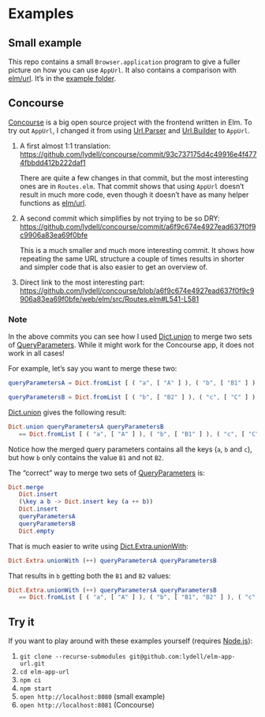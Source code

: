 # Examples

## Small example

This repo contains a small `Browser.application` program to give a fuller picture on how you can use `AppUrl`. It also contains a comparison with [elm/url]. It’s in the [example folder].

## Concourse

[Concourse] is a big open source project with the frontend written in Elm. To try out `AppUrl`, I changed it from using [Url.Parser] and [Url.Builder] to `AppUrl`.

1. A first almost 1:1 translation: https://github.com/lydell/concourse/commit/93c737175d4c49916e4f4774fbbdd412b222daf1

   There are quite a few changes in that commit, but the most interesting ones are in `Routes.elm`. That commit shows that using `AppUrl` doesn’t result in much more code, even though it doesn’t have as many helper functions as [elm/url].

2. A second commit which simplifies by not trying to be so DRY: https://github.com/lydell/concourse/commit/a6f9c674e4927ead637f0f9c9906a83ea69f0bfe

   This is a much smaller and much more interesting commit. It shows how repeating the same URL structure a couple of times results in shorter and simpler code that is also easier to get an overview of.

3. Direct link to the most interesting part: https://github.com/lydell/concourse/blob/a6f9c674e4927ead637f0f9c9906a83ea69f0bfe/web/elm/src/Routes.elm#L541-L581

### Note

In the above commits you can see how I used [Dict.union] to merge two sets of [QueryParameters]. While it might work for the Concourse app, it does not work in all cases!

For example, let’s say you want to merge these two:

```elm
queryParametersA = Dict.fromList [ ( "a", [ "A" ] ), ( "b", [ "B1" ] ) ]

queryParametersB = Dict.fromList [ ( "b", [ "B2" ] ), ( "c", [ "C" ] ) ]
```

[Dict.union] gives the following result:

```elm
Dict.union queryParametersA queryParametersB
   == Dict.fromList [ ( "a", [ "A" ] ), ( "b", [ "B1" ] ), ( "c", [ "C" ] ) ]
```

Notice how the merged query parameters contains all the keys (`a`, `b` and `c`), but how `b` only contains the value `B1` and not `B2`.

The “correct” way to merge two sets of [QueryParameters] is:

```elm
Dict.merge
   Dict.insert
   (\key a b -> Dict.insert key (a ++ b))
   Dict.insert
   queryParametersA
   queryParametersB
   Dict.empty
```

That is much easier to write using [Dict.Extra.unionWith]:

```elm
Dict.Extra.unionWith (++) queryParametersA queryParametersB
```

That results in `b` getting both the `B1` and `B2` values:

```elm
Dict.Extra.unionWith (++) queryParametersA queryParametersB
   == Dict.fromList [ ( "a", [ "A" ] ), ( "b", [ "B1", "B2" ] ), ( "c", [ "C" ] ) ]
```

## Try it

If you want to play around with these examples yourself (requires [Node.js]):

1. `git clone --recurse-submodules git@github.com:lydell/elm-app-url.git`
2. `cd elm-app-url`
3. `npm ci`
4. `npm start`
5. `open http://localhost:8080` (small example)
6. `open http://localhost:8081` (Concourse)

[concourse]: https://github.com/concourse/concourse/
[dict.extra.unionwith]: https://package.elm-lang.org/packages/elmcraft/core-extra/latest/Dict-Extra#unionWith
[dict.union]: https://package.elm-lang.org/packages/elm/core/latest/Dict#union
[elm/url]: https://package.elm-lang.org/packages/elm/url/latest
[example folder]: https://github.com/lydell/elm-app-url/tree/main/example
[node.js]: https://nodejs.org/
[queryparameters]: https://package.elm-lang.org/packages/lydell/elm-app-url/latest/AppUrl#QueryParameters
[url.builder]: https://package.elm-lang.org/packages/elm/url/latest/Url-Builder
[url.parser]: https://package.elm-lang.org/packages/elm/url/latest/Url-Parser
